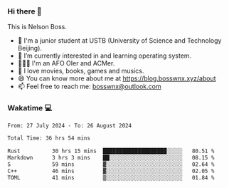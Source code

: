 ### Hi there 👋

<!--
**bosswnx/bosswnx** is a ✨ _special_ ✨ repository because its `README.md` (this file) appears on your GitHub profile.

Here are some ideas to get you started:

- 🔭 I’m currently working on ...
- 🌱 I’m currently learning ...
- 👯 I’m looking to collaborate on ...
- 🤔 I’m looking for help with ...
- 💬 Ask me about ...
- 📫 How to reach me: ...
- 😄 Pronouns: ...
- ⚡ Fun fact: ...
-->

This is Nelson Boss.

- 🏫 I'm a junior student at USTB (University of Science and Technology Beijing).
- 🌱 I’m currently interested in and learning operating system.
- 🧑🏻‍💻 I'm an AFO OIer and ACMer.
- 🥰 I love movies, books, games and musics.
- 😄 You can know more about me at https://blog.bosswnx.xyz/about
- 📫 Feel free to reach me: bosswnx@outlook.com

### Wakatime 💻

<!--START_SECTION:waka-->

```txt
From: 27 July 2024 - To: 26 August 2024

Total Time: 36 hrs 54 mins

Rust          30 hrs 15 mins  ████████████████████░░░░░   80.51 %
Markdown      3 hrs 3 mins    ██░░░░░░░░░░░░░░░░░░░░░░░   08.15 %
S             59 mins         ▓░░░░░░░░░░░░░░░░░░░░░░░░   02.64 %
C++           46 mins         ▓░░░░░░░░░░░░░░░░░░░░░░░░   02.05 %
TOML          41 mins         ▒░░░░░░░░░░░░░░░░░░░░░░░░   01.84 %
```

<!--END_SECTION:waka-->
